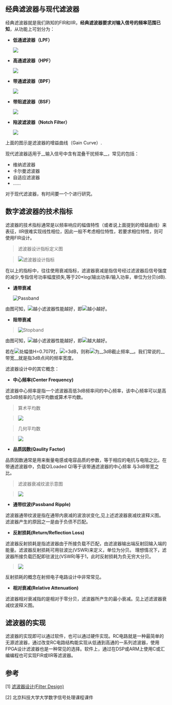 <!---title:滤波器设计指标-->
<!---keywords:DSP-->
<!---date:old-->

## 经典滤波器与现代滤波器

经典滤波器就是我们熟知的FIR和IIR，__经典滤波器要求对输入信号的频率范围已知__，从功能上可划分为：

- __低通滤波器（LPF）__

	![](../images/滤波器设计指标/LPFilter.gif)

- __高通滤波器（HPF）__

	![](../images/滤波器设计指标/HPFilter.gif)
	
- __带通滤波器（BPF）__

	![](../images/滤波器设计指标/BPFilter.gif)
	
- __带阻滤波器（BSF）__

	![](../images/滤波器设计指标/BandRejectFilter.gif)
	
- __陷波滤波器（Notch Filter）__

	![](../images/滤波器设计指标/NotchFilter.gif)


上面的图示是滤波器的增益曲线（Gain Curve）.

现代滤波器适用于__输入信号中含有混叠干扰频率__，常见的包括：

- 维纳滤波器
- 卡尔曼滤波器
- 自适应滤波器
- ……

对于现代滤波器，有时间要一个个进行研究。


## 数字滤波器的技术指标

滤波器的技术指标通常是以频率响应的幅值特性（或者说上面提到的增益曲线）来表征，IIR很难实现线性相位，因此一般不考虑相位特性，若要求相位特性，则可使用FIR设计。

> 滤波器设计指标定义图

> ![滤波器设计指标](../images/滤波器设计指标/1.png)

在以上的指标中，往往使用衰减指标，滤波器衰减是指信号经过滤波器后信号强度的减少,专指信号功率幅度损失,等于20\*log(输出功率/输入功率，单位为分贝(dB).

- __通带衰减__ 

	![Passband](../images/滤波器设计指标/2.gif)

由图可知，![](../images/滤波器设计指标/4.gif)越小滤波器性能越好，即![](../images/滤波器设计指标/6.gif)越小越好。

- __阻带衰减__ 

> ![Stopband](../images/滤波器设计指标/3.gif)

由图可知，![](../images/滤波器设计指标/5.gif)越小滤波器性能越好，即![](../images/滤波器设计指标/7.gif)越大越好。

若在![](../images/滤波器设计指标/8.gif)处幅值H=0.707时，![](../images/滤波器设计指标/6.gif)=3dB，则称![](../images/滤波器设计指标/8.gif)为__3dB截止频率__。我们常说的__带宽__就是指3dB点间的频率宽度。

滤波器设计中的其它概念：

- __中心频率(Center Frequency)__

滤波器中心频率是指一个滤波器高低3dB频率间的中心频率，该中心频率可以是高低3dB频率的几何平均数或算术平均数。 

> 算术平均数

> ![](../images/滤波器设计指标/10.gif)

> 几何平均数

> ![](../images/滤波器设计指标/11.gif)


- __品质因数(Qaulity Factor)__

品质因数通常是用来衡量电感或电容品质的参数，等于相应的电抗与电阻之比。在带通滤波器中，负载Q(Loaded Q)等于该带通滤波器的中心频率 与3dB带宽之比。 

> 滤波器衰减纹波示意图

> ![](../images/滤波器设计指标/FilterDefine.gif)
	

- __通带纹波(Passband Ripple)__

滤波器通带纹波是指在通带内衰减的波浪状变化,见上述滤波器衰减纹波释义图。滤波器产生的原因之一是由于负债不匹配。

- __反射损耗(Return/Reflection Loss)__

滤波器反射损耗是指滤波器由于所接负载不匹配，由滤波器输出端反射回输入端的能量。滤波器反射损耗可用驻波比(VSWR)来定义，单位为分贝。 理想情况下，滤波器所接负载匹配即驻波比(VSWR)等于1，此时反射损耗为负无穷大分贝。 

> ![](../images/滤波器设计指标/9.gif)

反射损耗的概念在射频电子电路设计中非常常见。

- __相对衰减(Relative Attenuation)__

滤波器相对衰减指的是相对于零分贝，滤波器所产生的最小衰减。见上述滤波器衰减纹波释义图。


## 滤波器的实现

滤波器的实现即可以通过软件，也可以通过硬件实现。RC电路就是一种最简单的无源滤波器，通过改变RC电路结构能实现从低通到高通的一系列滤波器，使用FPGA设计滤波器也是一种常见的选择。软件上，通过在DSP或ARM上使用C或汇编编程也可实现FIR或IIR等滤波器。

## 参考

[1] [滤波器设计(Filter Design)](http://www.probenotes.com/Notes/Filter/FilterIndex.html)

[2] 北京科技大学大学数字信号处理课程课件
